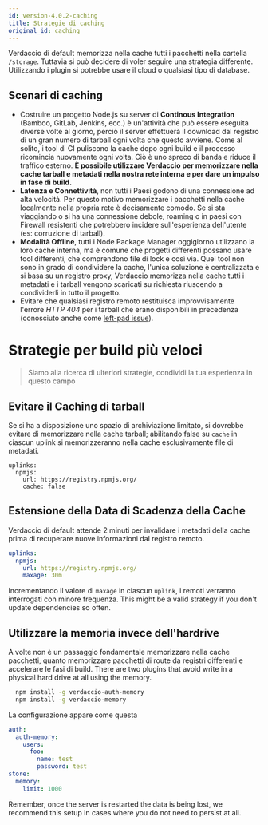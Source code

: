 ```yaml
---
id: version-4.0.2-caching
title: Strategie di caching
original_id: caching
---
```


Verdaccio di default memorizza nella cache tutti i pacchetti nella cartella `/storage`. Tuttavia si può decidere di voler seguire una strategia differente. Utilizzando i plugin si potrebbe usare il cloud o qualsiasi tipo di database.

## Scenari di caching

* Costruire un progetto Node.js su server di **Continous Integration** (Bamboo, GitLab, Jenkins, ecc.) è un'attività che può essere eseguita diverse volte al giorno, perciò il server effettuerà il download dal registro di un gran numero di tarball ogni volta che questo avviene. Come al solito, i tool di CI puliscono la cache dopo ogni build e il processo ricomincia nuovamente ogni volta. Ciò è uno spreco di banda e riduce il traffico esterno. **È possibile utilizzare Verdaccio per memorizzare nella cache tarball e metadati nella nostra rete interna e per dare un impulso in fase di build.**
* **Latenza e Connettività**, non tutti i Paesi godono di una connessione ad alta velocità. Per questo motivo memorizzare i pacchetti nella cache localmente nella propria rete è decisamente comodo. Se si sta viaggiando o si ha una connessione debole, roaming o in paesi con Firewall resistenti che potrebbero incidere sull'esperienza dell'utente (es: corruzione di tarball).
* **Modalità Offline**, tutti i Node Package Manager oggigiorno utilizzano la loro cache interna, ma è comune che progetti differenti possano usare tool differenti, che comprendono file di lock e così via. Quei tool non sono in grado di condividere la cache, l'unica soluzione è centralizzata e si basa su un registro proxy, Verdaccio memorizza nella cache tutti i metadati e i tarball vengono scaricati su richiesta riuscendo a condividerli in tutto il progetto.
* Evitare che qualsiasi registro remoto restituisca improvvisamente l'errore *HTTP 404* per i tarball che erano disponibili in precedenza (conosciuto anche come [left-pad issue](https://www.theregister.co.uk/2016/03/23/npm_left_pad_chaos/)).

# Strategie per build più veloci

> Siamo alla ricerca di ulteriori strategie, condividi la tua esperienza in questo campo

## Evitare il Caching di tarball

Se si ha a disposizione uno spazio di archiviazione limitato, si dovrebbe evitare di memorizzare nella cache tarball; abilitando false su `cache` in ciascun uplink si memorizzeranno nella cache esclusivamente file di metadati.

    uplinks:
      npmjs:
        url: https://registry.npmjs.org/
        cache: false
    

## Estensione della Data di Scadenza della Cache

Verdaccio di default attende 2 minuti per invalidare i metadati della cache prima di recuperare nuove informazioni dal registro remoto.

```yaml
uplinks:
  npmjs:
    url: https://registry.npmjs.org/
    maxage: 30m
```

Incrementando il valore di `maxage` in ciascun `uplink`, i remoti verranno interrogati con minore frequenza. This might be a valid strategy if you don't update dependencies so often.

## Utilizzare la memoria invece dell'hardrive

A volte non è un passaggio fondamentale memorizzare nella cache pacchetti, quanto memorizzare pacchetti di route da registri differenti e accelerare le fasi di build. There are two plugins that avoid write in a physical hard drive at all using the memory.

```bash
  npm install -g verdaccio-auth-memory
  npm install -g verdaccio-memory
```

La configurazione appare come questa

```yaml
auth:
  auth-memory:
    users:
      foo:
        name: test
        password: test
store:
  memory:
    limit: 1000
```

Remember, once the server is restarted the data is being lost, we recommend this setup in cases where you do not need to persist at all.
